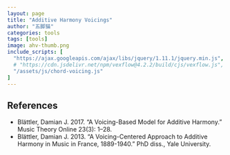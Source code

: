 ```yaml
---
layout: page
title: "Additive Harmony Voicings"
author: "五脚猫"
categories: tools
tags: [tools]
image: ahv-thumb.png
include_scripts: [
  "https://ajax.googleapis.com/ajax/libs/jquery/1.11.1/jquery.min.js",
  # "https://cdn.jsdelivr.net/npm/vexflow@4.2.2/build/cjs/vexflow.js",
  "/assets/js/chord-voicing.js"
]
---
```


<div id='additive-harmony-voicing' class='tool-container'>
  <link rel="stylesheet" href="assets/css/additive-harmony-voicing.css">
  <div id="keyboard" class="keyboard">  </div>
</div>

## References
- Blättler, Damian J. 2017. “A Voicing-Based Model for Additive Harmony.” Music Theory Online 23(3): 1–28.
- Blättler, Damian J. 2013. “A Voicing-Centered Approach to Additive Harmony in Music in France, 1889-1940.” PhD diss., Yale University.